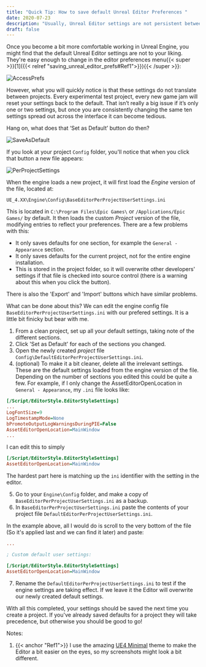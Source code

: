 ```yaml
---
title: "Quick Tip: How to save default Unreal Editor Preferences "
date: 2020-07-23
description: "Usually, Unreal Editor settings are not persistent between projects - every experimental test project, every new game jam will reset back to default settings. How can we make our favourite settings the default?"
draft: false
---
```


Once you become a bit more comfortable working in Unreal Engine, you might find that the default Unreal Editor settings are not to your liking. They're easy enough to change in the editor preferences menu{{< super >}}[1]({{< relref "saving_unreal_editor_prefs#Ref1">}}){{< /super >}}:

![AccessPrefs](/saving_unreal_editor_prefs/AccessPrefs.png)

However, what you will quickly notice is that these settings do not translate between projects. Every experimental test project, every new game jam will reset your settings back to the default. That isn’t really a big issue if it’s only one or two settings, but once you are consistently changing the same ten settings spread out across the interface it can become tedious.

Hang on, what does that ‘Set as Default’ button do then?

![SaveAsDefault](/saving_unreal_editor_prefs/SaveAsDefault.png)

If you look at your project `Config` folder, you'll notice that when you click that button a new file appears:

![PerProjectSettings](/saving_unreal_editor_prefs/PerProjectSettings.png)

When the engine loads a new project, it will first load the _Engine_ version of the file, located at:
```
UE_4.XX\Engine\Config\BaseEditorPerProjectUserSettings.ini
```
This is located in `C:\Program Files\Epic Games\` or `/Applications/Epic Games/` by default.
It then loads the custom _Project_ version of the file, modifying entries to reflect your preferences. 
There are a few problems with this:

* It only saves defaults for one section, for example the `General - Appearance` section.
* It only saves defaults for the current project, not for the entire engine installation.
* This is stored in the project folder, so it will overwrite other developers' settings if that file is checked into source control (there is a warning about this when you click the button).

There is also the 'Export' and 'Import' buttons which have similar problems.

What can be done about this? We can edit the engine config file `BaseEditorPerProjectUserSettings.ini` with our prefered settings. It is a little bit finicky but bear with me.

1. From a clean project, set up all your default settings, taking note of the different sections.
2. Click 'Set as Default' for each of the sections you changed.
3. Open the newly created _project_ file `Config\DefaultEditorPerProjectUserSettings.ini`.
4. (optional) To make it a bit cleaner, delete all the irrelevant settings. These are the default settings loaded from the engine version of the file. Depending on the number of sections you edited this could be quite a few. For example, if I only change the AssetEditorOpenLocation in `General - Appearance`, my `.ini` file looks like:
```ini
[/Script/EditorStyle.EditorStyleSettings]
...
LogFontSize=9
LogTimestampMode=None
bPromoteOutputLogWarningsDuringPIE=False
AssetEditorOpenLocation=MainWindow
...
```
I can edit this to simply
```ini
[/Script/EditorStyle.EditorStyleSettings]
AssetEditorOpenLocation=MainWindow
```
The hardest part here is matching up the `ini` identifier with the setting in the editor.

5. Go to your `Engine\Config` folder, and make a copy of `BaseEditorPerProjectUserSettings.ini` as a backup.
6. In `BaseEditorPerProjectUserSettings.ini` paste the contents of your project file `DefaultEditorPerProjectUserSettings.ini`. 

In the example above, all I would do is scroll to the very bottom of the file (So it's applied last and we can find it later) and paste:
```ini
...

; Custom default user settings:

[/Script/EditorStyle.EditorStyleSettings]
AssetEditorOpenLocation=MainWindow
```

7. Rename the `DefaultEditorPerProjectUserSettings.ini` to test if the engine settings are taking effect. If we leave it the Editor will overwrite our newly created default settings.

With all this completed, your settings should be saved the next time you create a project. If you've already saved defaults for a project they will take precedence, but otherwise you should be good to go!


Notes:
1. {{< anchor "Ref1">}} I use the amazing [UE4 Minimal](https://github.com/Sythenz/UE4Minimal) theme to make the Editor a bit easier on the eyes, so my screenshots might look a bit different.
